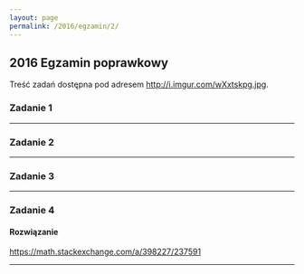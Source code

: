 ```yaml
---
layout: page
permalink: /2016/egzamin/2/
---
```


## 2016 Egzamin poprawkowy

Treść zadań dostępna pod adresem <http://i.imgur.com/wXxtskpg.jpg>.

### Zadanie 1

---

### Zadanie 2

---

### Zadanie 3

---

### Zadanie 4

<div data-collapse>
  <h4 class="collapsible">Rozwiązanie</h4>
  <div class="solution">
    <p>
      <a href="https://math.stackexchange.com/a/398227/237591">
        https://math.stackexchange.com/a/398227/237591
      </a>
    </p>
  </div>
</div>


---
